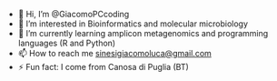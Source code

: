 - 👋 Hi, I’m @GiacomoPCcoding
- 👀 I’m interested in Bioinformatics and molecular microbiology
- 🌱 I’m currently learning amplicon metagenomics and programming languages (R and Python)
- 📫 How to reach me sinesigiacomoluca@gmail.com
- ⚡ Fun fact: I come from Canosa di Puglia (BT)

<!---
GiacomoPCcoding/GiacomoPCcoding is a ✨ special ✨ repository because its `README.md` (this file) appears on your GitHub profile.
You can click the Preview link to take a look at your changes.
--->
